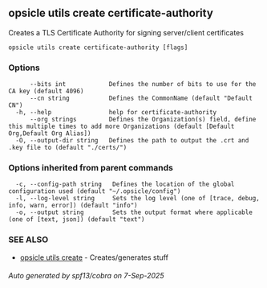 ## opsicle utils create certificate-authority

Creates a TLS Certificate Authority for signing server/client certificates

```
opsicle utils create certificate-authority [flags]
```

### Options

```
      --bits int            Defines the number of bits to use for the CA key (default 4096)
      --cn string           Defines the CommonName (default "Default CN")
  -h, --help                help for certificate-authority
      --org strings         Defines the Organization(s) field, define this multiple times to add more Organizations (default [Default Org,Default Org Alias])
  -O, --output-dir string   Defines the path to output the .crt and .key file to (default "./certs/")
```

### Options inherited from parent commands

```
  -c, --config-path string   Defines the location of the global configuration used (default "~/.opsicle/config")
  -l, --log-level string     Sets the log level (one of [trace, debug, info, warn, error]) (default "info")
  -o, --output string        Sets the output format where applicable (one of [text, json]) (default "text")
```

### SEE ALSO

* [opsicle utils create](cli/opsicle_utils_create.md)	 - Creates/generates stuff

###### Auto generated by spf13/cobra on 7-Sep-2025
